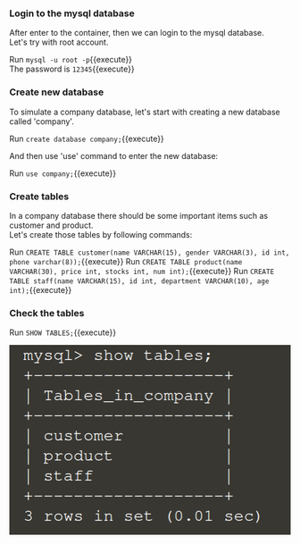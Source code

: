

### Login to the mysql database

After enter to the container, then we can login to the mysql database.
<br/>
Let's try with root account.

Run `mysql -u root -p`{{execute}}
<br/>
The password is `12345`{{execute}}

### Create new database

To simulate a company database, let's start with creating a new database called 'company'.

Run `create database company;`{{execute}}

And then use 'use' command to enter the new database:

Run `use company;`{{execute}}

### Create tables

In a company database there should be some important items such as customer and product.
<br />
Let's create those tables by following commands:

Run `CREATE TABLE customer(name VARCHAR(15), gender VARCHAR(3), id int, phone varchar(8));`{{execute}}
Run `CREATE TABLE product(name VARCHAR(30), price int, stocks int, num int);`{{execute}}
Run `CREATE TABLE staff(name VARCHAR(15), id int, department VARCHAR(10), age int);`{{execute}}

### Check the tables 

Run `SHOW TABLES;`{{execute}}

![IMAGE](./assets/tables.png)

